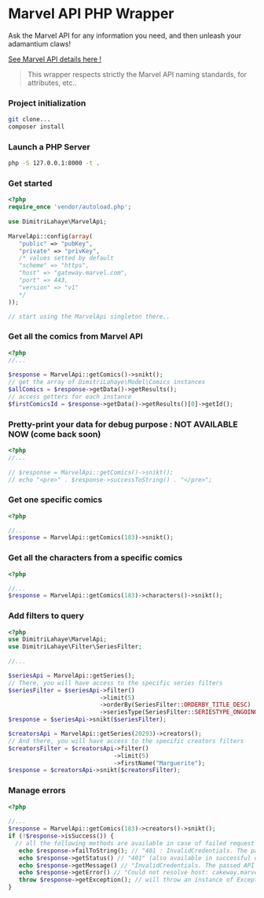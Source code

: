 
  
# Marvel API PHP Wrapper  
  
Ask the Marvel API for any information you need, and then unleash your adamantium claws!  
  
[See Marvel API details here !](https://developer.marvel.com)

> This wrapper respects strictly the Marvel API naming standards, for attributes, etc..
  
### Project initialization  

```bash  
git clone...  
composer install  
```  
  
### Launch a PHP Server  

```bash  
php -S 127.0.0.1:8000 -t .  
```  
  
### Get started  

```php  
<?php  
require_once 'vendor/autoload.php';  
  
use DimitriLahaye\MarvelApi;  
  
MarvelApi::config(array(  
   "public" => "pubKey",  
   "private" => "privKey",
   /* values setted by default
   "scheme" => "https",
   "host" => "gateway.marvel.com",
   "port" => 443,
   "version" => "v1"
   */
));

// start using the MarvelApi singleton there..  
```  
  
  
### Get all the comics from Marvel API  

```php  
<?php  
//...  
 
$response = MarvelApi::getComics()->snikt();  
// get the array of DimitriLahaye\Model\Comics instances
$allComics = $response->getData()->getResults();
// access getters for each instance
$firstComicsId = $response->getData()->getResults()[0]->getId();
```  
  
### Pretty-print your data for debug purpose : NOT AVAILABLE NOW (come back soon)

```php  
<?php  
//...  
 
// $response = MarvelApi::getComics()->snikt(); 
// echo "<pre>" . $response->successToString() . "</pre>";  
```  
  
### Get one specific comics 
 
```php  
<?php  

//...   
$response = MarvelApi::getComics(183)->snikt();  
```  
  
### Get all the characters from a specific comics 
 
```php  
<?php  

//...
$response = MarvelApi::getComics(183)->characters()->snikt();
```  
  
### Add filters to query  

```php  
<?php  
use DimitriLahaye\MarvelApi;  
use DimitriLahaye\Filter\SeriesFilter;
  
//...

$seriesApi = MarvelApi::getSeries();
// There, you will have access to the specific series filters
$seriesFilter = $seriesApi->filter()
                          ->limit(5)
                          ->orderBy(SeriesFilter::ORDERBY_TITLE_DESC)
                          ->seriesType(SeriesFilter::SERIESTYPE_ONGOING);
$response = $seriesApi->snikt($seriesFilter);

$creatorsApi = MarvelApi::getSeries(20293)->creators();
// And there, you will have access to the specific creators filters
$creatorsFilter = $creatorsApi->filter()
                              ->limit(5)
                              ->firstName("Marguerite");
$response = $creatorsApi->snikt($creatorsFilter);
```  

### Manage errors  

```php  
<?php
  
//...
$response = MarvelApi::getComics(183)->creators()->snikt();
if (!$response->isSuccess()) {  
  // all the following methods are available in case of failed request
   echo $response->failToString(); // "401 : InvalidCredentials. The passed API key is invalid."
   echo $response->getStatus() // "401" (also available in successful call).
   echo $response->getMessage() // "InvalidCredentials. The passed API key is invalid." => error message from Marvel API. 
   echo $response->getError() // "Could not resolve host: cakeway.marvel.com" => error message from cURL.
   throw $response->getException(); // will throw an instance of Exception with status, message from API and message from cURL.
}  
```
